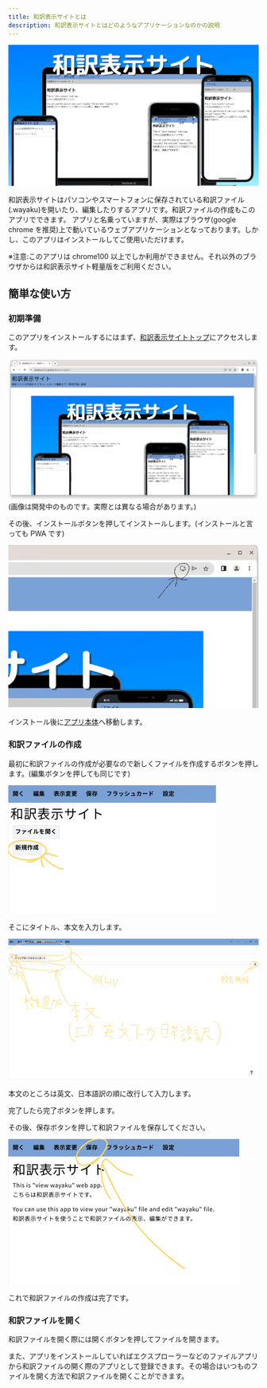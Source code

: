 ```yaml
---
title: 和訳表示サイトとは
description: 和訳表示サイトとはどのようなアプリケーションなのかの説明
---
```


![和訳表示サイト紹介用画像](../img/view-english.webp)

和訳表示サイトはパソコンやスマートフォンに保存されている和訳ファイル(.wayaku)を開いたり、編集したりするアプリです。和訳ファイルの作成もこのアプリでできます。
アプリと名乗っていますが、実際はブラウザ(google chrome を推奨)上で動いているウェブアプリケーションとなっております。しかし、このアプリはインストールしてご使用いただけます。

※注意:このアプリは chrome100 以上でしか利用ができません。それ以外のブラウザからは和訳表示サイト軽量版をご利用ください。

## 簡単な使い方

### 初期準備

このアプリをインストールするにはまず、[和訳表示サイトトップ](../)にアクセスします。

![和訳表示サイトトップ(未インストール)](./img/wayaku-home.png)
(画像は開発中のものです。実際とは異なる場合があります。)

その後、インストールボタンを押してインストールします。(インストールと言っても PWA です)

![URLバーにあるインストールボタン](./img/install-button.webp)

インストール後に[アプリ本体](../../app)へ移動します。

### 和訳ファイルの作成

最初に和訳ファイルの作成が必要なので新しくファイルを作成するボタンを押します。(編集ボタンを押しても同じです)

![新しくファイルを作成するボタン](./img/create-file-button.webp)

そこにタイトル、本文を入力します。

![新しいファイル生成画面](./img/edit-page.webp)

本文のところは英文、日本語訳の順に改行して入力します。

完了したら完了ボタンを押します。

その後、保存ボタンを押して和訳ファイルを保存してください。

![ファイル→保存ボタン](./img/save-button.webp)

これで和訳ファイルの作成は完了です。

### 和訳ファイルを開く

和訳ファイルを開く際には開くボタンを押してファイルを開きます。

また、アプリをインストールしていればエクスプローラーなどのファイルアプリから和訳ファイルの開く際のアプリとして登録できます。その場合はいつものファイルを開く方法で和訳ファイルを開くことができます。
